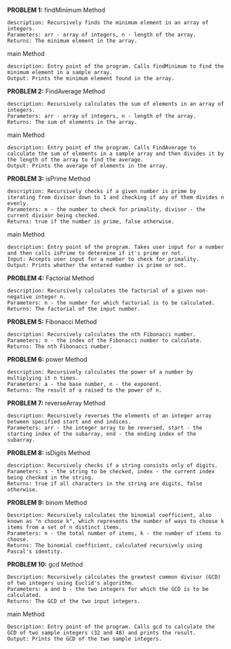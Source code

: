 **PROBLEM 1:**
  findMinimum Method
  
    description: Recursively finds the minimum element in an array of integers.
    Parameters: arr - array of integers, n - length of the array.
    Returns: The minimum element in the array.

  main Method

    description: Entry point of the program. Calls findMinimum to find the minimum element in a sample array.
    Output: Prints the minimum element found in the array.

**PROBLEM 2:**
  FindAverage Method

    description: Recursively calculates the sum of elements in an array of integers.
    Parameters: arr - array of integers, n - length of the array.
    Returns: The sum of elements in the array.

  main Method

    description: Entry point of the program. Calls FindAverage to calculate the sum of elements in a sample array and then divides it by the length of the array to find the average.
    Output: Prints the average of elements in the array.

**PROBLEM 3:**
  isPrime Method

    description: Recursively checks if a given number is prime by iterating from divisor down to 1 and checking if any of them divides n evenly.
    Parameters: n - the number to check for primality, divisor - the current divisor being checked.
    Returns: true if the number is prime, false otherwise.

  main Method

    description: Entry point of the program. Takes user input for a number and then calls isPrime to determine if it's prime or not.
    Input: Accepts user input for a number to check for primality.
    Output: Prints whether the entered number is prime or not.

**PROBLEM 4:**
  Factorial Method

    description: Recursively calculates the factorial of a given non-negative integer n.
    Parameters: n - the number for which factorial is to be calculated.
    Returns: The factorial of the input number.

**PROBLEM 5:**
  Fibonacci Method

    description: Recursively calculates the nth Fibonacci number.
    Parameters: n - the index of the Fibonacci number to calculate.
    Returns: The nth Fibonacci number.

**PROBLEM 6:**
  power Method

    description: Recursively calculates the power of a number by multiplying it n times.
    Parameters: a - the base number, n - the exponent.
    Returns: The result of a raised to the power of n.

**PROBLEM 7:**
  reverseArray Method

    description: Recursively reverses the elements of an integer array between specified start and end indices.
    Parameters: arr - the integer array to be reversed, start - the starting index of the subarray, end - the ending index of the subarray.

**PROBLEM 8:**
  isDigits Method

    description: Recursively checks if a string consists only of digits.
    Parameters: s - the string to be checked, index - the current index being checked in the string.
    Returns: true if all characters in the string are digits, false otherwise.

**PROBLEM 9:**
  binom Method

    Description: Recursively calculates the binomial coefficient, also known as "n choose k", which represents the number of ways to choose k items from a set of n distinct items.
    Parameters: n - the total number of items, k - the number of items to choose.
    Returns: The binomial coefficient, calculated recursively using Pascal's identity.

**PROBLEM 10:**
  gcd Method

    Description: Recursively calculates the greatest common divisor (GCD) of two integers using Euclid's algorithm.
    Parameters: a and b - the two integers for which the GCD is to be calculated.
    Returns: The GCD of the two input integers.

  main Method

    Description: Entry point of the program. Calls gcd to calculate the GCD of two sample integers (32 and 48) and prints the result.
    Output: Prints the GCD of the two sample integers.
    

